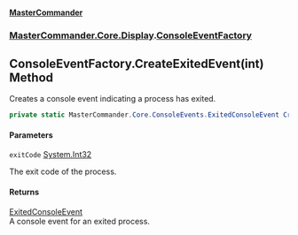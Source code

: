 #### [MasterCommander](MasterCommander.md 'MasterCommander')
### [MasterCommander.Core.Display](MasterCommander.md#MasterCommander.Core.Display 'MasterCommander.Core.Display').[ConsoleEventFactory](ConsoleEventFactory.md 'MasterCommander.Core.Display.ConsoleEventFactory')

## ConsoleEventFactory.CreateExitedEvent(int) Method

Creates a console event indicating a process has exited.

```csharp
private static MasterCommander.Core.ConsoleEvents.ExitedConsoleEvent CreateExitedEvent(int exitCode);
```
#### Parameters

<a name='MasterCommander.Core.Display.ConsoleEventFactory.CreateExitedEvent(int).exitCode'></a>

`exitCode` [System.Int32](https://docs.microsoft.com/en-us/dotnet/api/System.Int32 'System.Int32')

The exit code of the process.

#### Returns
[ExitedConsoleEvent](ExitedConsoleEvent.md 'MasterCommander.Core.ConsoleEvents.ExitedConsoleEvent')  
A console event for an exited process.